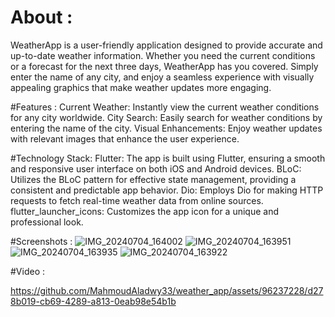 # About : 
WeatherApp is a user-friendly application designed to provide accurate and up-to-date weather information. Whether you need the current conditions or a forecast for the next three days, WeatherApp has you covered. Simply enter the name of any city, and enjoy a seamless experience with visually appealing graphics that make weather updates more engaging.

#Features : 
Current Weather: Instantly view the current weather conditions for any city worldwide.
City Search: Easily search for weather conditions by entering the name of the city.
Visual Enhancements: Enjoy weather updates with relevant images that enhance the user experience.


#Technology Stack:
Flutter: The app is built using Flutter, ensuring a smooth and responsive user interface on both iOS and Android devices.
BLoC: Utilizes the BLoC pattern for effective state management, providing a consistent and predictable app behavior.
Dio: Employs Dio for making HTTP requests to fetch real-time weather data from online sources.
flutter_launcher_icons: Customizes the app icon for a unique and professional look.

#Screenshots : 
![IMG_20240704_164002](https://github.com/MahmoudAladwy33/weather_app/assets/96237228/4c273cbd-9486-4f2e-a8a6-c3a23f376b2e)
![IMG_20240704_163951](https://github.com/MahmoudAladwy33/weather_app/assets/96237228/1546c896-9d89-41ba-bdcd-584c2dd87898)
![IMG_20240704_163935](https://github.com/MahmoudAladwy33/weather_app/assets/96237228/6ecc7b65-1c22-4958-b449-f4a3b1bfb890)
![IMG_20240704_163922](https://github.com/MahmoudAladwy33/weather_app/assets/96237228/756eb04b-f056-4928-8565-20943511aed9)

#Video :

https://github.com/MahmoudAladwy33/weather_app/assets/96237228/d278b019-cb69-4289-a813-0eab98e54b1b


